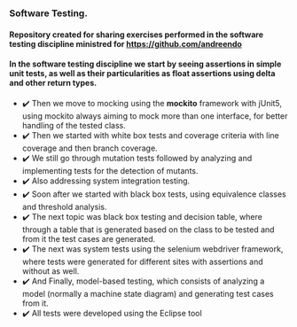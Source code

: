 ### Software Testing.
 
#### Repository created for sharing exercises performed in the software testing discipline ministred for https://github.com/andreendo
#### In the software testing discipline we start by seeing assertions in simple unit tests, as well as their particularities as float assertions using delta and other return types.
- :heavy_check_mark: Then we move to mocking using the **mockito** framework with jUnit5, using mockito always aiming to mock more than one interface, for better handling of the tested class.
- :heavy_check_mark: Then we started with white box tests and coverage criteria with line coverage and then branch coverage.
- :heavy_check_mark: We still go through mutation tests followed by analyzing and implementing tests for the detection of mutants.
- :heavy_check_mark: Also addressing system integration testing.
- :heavy_check_mark: Soon after we started with black box tests, using equivalence classes and threshold analysis.
- :heavy_check_mark: The next topic was black box testing and decision table, where through a table that is generated based on the class to be tested and from it the test cases are generated.
- :heavy_check_mark: The next was system tests using the selenium webdriver framework, where tests were generated for different sites with assertions and without as well.
- :heavy_check_mark: And Finally, model-based testing, which consists of analyzing a model (normally a machine state diagram) and generating test cases from it.
- :heavy_check_mark: All tests were developed using the Eclipse tool


